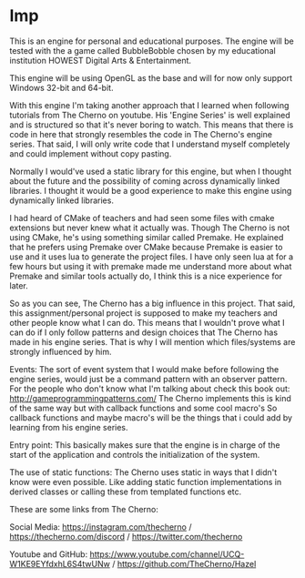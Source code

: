 # Imp
This is an engine for personal and educational purposes. 
The engine will be tested with the a game called BubbleBobble 
chosen by my educational institution HOWEST Digital Arts & Entertainment.

This engine will be using OpenGL as the base and will for now only support Windows 32-bit and 64-bit.

With this engine I'm taking another approach that I learned when following tutorials from The Cherno on youtube.
His 'Engine Series' is well explained and is structured so that it's never boring to watch.
This means that there is code in here that strongly resembles the code in The Cherno's engine series.
That said, I will only write code that I understand myself completely and could implement without copy pasting.

Normally I would've used a static library for this engine, but when I thought about the future and 
the possibility of coming across dynamically linked libraries. I thought it would be a good experience to make this engine
using dynamically linked libraries.

I had heard of CMake of teachers and had seen some files with cmake extensions but never knew what it actually was.
Though The Cherno is not using CMake, he's using something similar called Premake. He explained that he prefers using Premake
over CMake because Premake is easier to use and it uses lua to generate the project files.
I have only seen lua at for a few hours but using it with premake made me understand more
about what Premake and similar tools actually do, I think this is a nice experience for later.

So as you can see, The Cherno has a big influence in this project. That said, this assignment/personal project is supposed
to make my teachers and other people know what I can do. This means that I wouldn't prove what I can do 
if I only follow patterns and design choices that The Cherno has made in his engine series.
That is why I will mention which files/systems are strongly influenced by him. 

Events: The sort of event system that I would make before following the engine series, 
        would just be a command pattern with an observer pattern. 
        For the people who don't know what I'm talking about check this book out: 
        http://gameprogrammingpatterns.com/
        The Cherno implements this is kind of the same way but with callback functions and some cool macro's
        So callback functions and maybe macro's will be the things that i could add by learning from his engine series.
        
Entry point: This basically makes sure that the engine is in charge of the start of the application and controls the
             initialization of the system. 
             
The use of static functions: The Cherno uses static in ways that I didn't know were even possible. Like adding static function
                             implementations in derived classes or calling these from templated functions etc.

These are some links from The Cherno:

Social Media:
https://instagram.com/thecherno / https://thecherno.com/discord / https://twitter.com/thecherno

Youtube and GitHub:
https://www.youtube.com/channel/UCQ-W1KE9EYfdxhL6S4twUNw / https://github.com/TheCherno/Hazel
